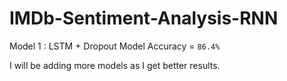 # IMDb-Sentiment-Analysis-RNN

Model 1 : LSTM + Dropout
Model Accuracy = `86.4%`

I will be adding more models as I get better results.
